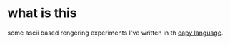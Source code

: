 # what is this 

some ascii based rengering experiments I've written in th [capy language](https://github.com/capy-language/capy).

